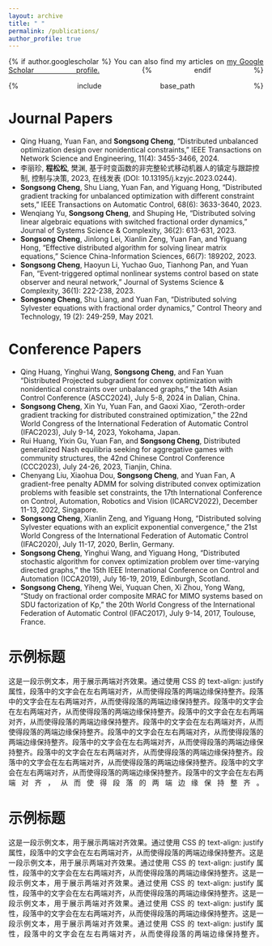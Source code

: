 ```yaml
---
layout: archive
title: " "
permalink: /publications/
author_profile: true
---
```


{% if author.googlescholar %}
  You can also find my articles on <u><a href="{{author.googlescholar}}">my Google Scholar profile</a>.</u>
{% endif %}

{% include base_path %}


Journal Papers
======
* Qing Huang, Yuan Fan, and **Songsong Cheng**, “Distributed unbalanced optimization design over nonidentical constraints,” IEEE Transactions on Network Science and Engineering, 11(4): 3455-3466, 2024. 
* 李丽珍, **程松松**, 樊渊, 基于时变函数的非完整轮式移动机器人的镇定与跟踪控制, 控制与决策, 2023, 在线发表 (DOI: 10.13195/j.kzyjc.2023.0244).
* **Songsong Cheng**, Shu Liang, Yuan Fan, and Yiguang Hong, “Distributed gradient tracking for unbalanced optimization with different constraint sets,” IEEE Transactions on Automatic Control, 68(6): 3633-3640, 2023.
* Wenqiang Yu, **Songsong Cheng**, and Shuping He, “Distributed solving linear algebraic equations with switched fractional order dynamics,” Journal of Systems Science & Complexity, 36(2): 613-631, 2023.
* **Songsong Cheng**, Jinlong Lei, Xianlin Zeng, Yuan Fan, and Yiguang Hong, “Effective distributed algorithm for solving linear matrix equations,” Science China-Information Sciences, 66(7): 189202, 2023.
* **Songsong Cheng**, Haoyun Li, Yuchao Guo, Tianhong Pan, and Yuan Fan, “Event-triggered optimal nonlinear systems control based on state observer and neural network,” Journal of Systems Science & Complexity, 36(1): 222-238, 2023.
* **Songsong Cheng**, Shu Liang, and Yuan Fan, “Distributed solving Sylvester equations with fractional order dynamics,” Control Theory and Technology, 19 (2): 249-259, May 2021.

Conference Papers
======
* Qing Huang, Yinghui Wang, **Songsong Cheng**, and Fan Yuan “Distributed Projected subgradient for convex optimization with nonidentical constraints over unbalanced graphs,” the 14th Asian Control Conference (ASCC2024), July 5-8, 2024 in Dalian, China.
* **Songsong Cheng**, Xin Yu, Yuan Fan, and Gaoxi Xiao, “Zeroth-order gradient tracking for distributed constrained optimization,” the 22nd World Congress of the International Federation of Automatic Control (IFAC2023), July 9-14, 2023, Yokohama, Japan.
* Rui Huang, Yixin Gu, Yuan Fan, and **Songsong Cheng**, Distributed generalized Nash equilibria seeking for aggregative games with community structures, the 42nd Chinese Control Conference (CCC2023), July 24-26, 2023, Tianjin, China.
* Chenyang Liu, Xiaohua Dou, **Songsong Cheng**, and Yuan Fan, A gradient-free penalty ADMM for solving distributed convex optimization problems with feasible set constraints, the 17th International Conference on Control, Automation, Robotics and Vision (ICARCV2022), December 11-13, 2022, Singapore.
* **Songsong Cheng**, Xianlin Zeng, and Yiguang Hong, “Distributed solving Sylvester equations with an explicit exponential convergence,” the 21st World Congress of the International Federation of Automatic Control (IFAC2020), July 11-17, 2020, Berlin, Germany.
* **Songsong Cheng**, Yinghui Wang, and Yiguang Hong, “Distributed stochastic algorithm for convex optimization problem over time-varying directed graphs,” the 15th IEEE International Conference on Control and Automation (ICCA2019), July 16-19, 2019, Edinburgh, Scotland.
* **Songsong Cheng**, Yiheng Wei, Yuquan Chen, Xi Zhou, Yong Wang, “Study on fractional order composite MRAC for MIMO systems based on SDU factorization of Kp,” the 20th World Congress of the International Federation of Automatic Control (IFAC2017), July 9-14, 2017, Toulouse, France.

<!DOCTYPE html>
<html lang="zh-CN">
<head>
    <meta charset="UTF-8">
    <meta name="viewport" content="width=device-width, initial-scale=1.0">
    <title>示例标题</title>
    <style>
        p {
            text-align: justify;
            text-align-last: justify;
        }
    </style>
</head>
<body>
    <h1>示例标题</h1>
    <p>这是一段示例文本，用于展示两端对齐效果。通过使用 CSS 的 text-align: justify 属性，段落中的文字会在左右两端对齐，从而使得段落的两端边缘保持整齐。段落中的文字会在左右两端对齐，从而使得段落的两端边缘保持整齐。段落中的文字会在左右两端对齐，从而使得段落的两端边缘保持整齐。段落中的文字会在左右两端对齐，从而使得段落的两端边缘保持整齐。段落中的文字会在左右两端对齐，从而使得段落的两端边缘保持整齐。段落中的文字会在左右两端对齐，从而使得段落的两端边缘保持整齐。段落中的文字会在左右两端对齐，从而使得段落的两端边缘保持整齐。段落中的文字会在左右两端对齐，从而使得段落的两端边缘保持整齐。段落中的文字会在左右两端对齐，从而使得段落的两端边缘保持整齐。段落中的文字会在左右两端对齐，从而使得段落的两端边缘保持整齐。段落中的文字会在左右两端对齐，从而使得段落的两端边缘保持整齐。</p>
</body>
</html>


# 示例标题

<style>
    .justify-text {
        text-align: justify;
    }
</style>

<p class="justify-text">
    这是一段示例文本，用于展示两端对齐效果。通过使用 CSS 的 text-align: justify 属性，段落中的文字会在左右两端对齐，从而使得段落的两端边缘保持整齐。这是一段示例文本，用于展示两端对齐效果。通过使用 CSS 的 text-align: justify 属性，段落中的文字会在左右两端对齐，从而使得段落的两端边缘保持整齐。这是一段示例文本，用于展示两端对齐效果。通过使用 CSS 的 text-align: justify 属性，段落中的文字会在左右两端对齐，从而使得段落的两端边缘保持整齐。这是一段示例文本，用于展示两端对齐效果。通过使用 CSS 的 text-align: justify 属性，段落中的文字会在左右两端对齐，从而使得段落的两端边缘保持整齐。这是一段示例文本，用于展示两端对齐效果。通过使用 CSS 的 text-align: justify 属性，段落中的文字会在左右两端对齐，从而使得段落的两端边缘保持整齐。
</p>


